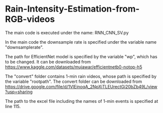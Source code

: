 # Rain-Intensity-Estimation-from-RGB-videos
The main code is executed under the name: RNN_CNN_SV.py

In the main code the downsample rate is specified under the variable name "downsamplerate".

The path for EfficientNet model is specified by the variable "wp", which has to be changed. It can be downloaded from https://www.kaggle.com/datasets/mujawar/efficientnetb0-notop-h5

The "convert" folder contains 1-min rain videos, whose path is specified by the variable "rootpath". The convert folder can be downloaded from https://drive.google.com/file/d/1VlEinoqA_2NpXiTLEUrectGi20bZb49L/view?usp=sharing

The path to the excel file including the names of 1-min events is specified at line 115.

